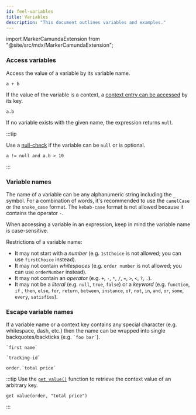 ```yaml
---
id: feel-variables
title: Variables
description: "This document outlines variables and examples."
---
```


import MarkerCamundaExtension from "@site/src/mdx/MarkerCamundaExtension";

### Access variables

Access the value of a variable by its variable name.

```feel
a + b
```

If the value of the variable is a context, a [context entry can be accessed](/components/modeler/feel/language-guide/feel-context-expressions#get-entrypath) by its key.

```feel
a.b
```

If no variable exists with the given name, the expression returns `null`.

:::tip

Use a [null-check](/components/modeler/feel/language-guide/feel-boolean-expressions#null-check) if the variable can be `null` or is optional.

```feel
a != null and a.b > 10
```

:::

### Variable names

The name of a variable can be any alphanumeric string including the `_` symbol. For a combination of
words, it's recommended to use the `camelCase` or the `snake_case` format. The `kebab-case` format
is not allowed because it contains the operator `-`.

When accessing a variable in an expression, keep in mind the variable name is case-sensitive.

Restrictions of a variable name:

- It may not start with a _number_ (e.g. `1stChoice` is not allowed; you can
  use `firstChoice` instead).
- It may not contain _whitespaces_ (e.g. `order number` is not allowed; you can use `orderNumber`
  instead).
- It may not contain an _operator_ (e.g. `+`, `-`, `*`, `/`, `=`, `>`, `<`, `?`, `.`).
- It may not be a _literal_ (e.g. `null`, `true`, `false`) or a _keyword_ (e.g. `function`, `if`
  , `then`, `else`, `for`, `return`, `between`, `instance`, `of`, `not`, `in`, `and`, `or`, `some`,
  `every`, `satisfies`).

### Escape variable names

<MarkerCamundaExtension></MarkerCamundaExtension>

If a variable name or a context key contains any special character (e.g. whitespace, dash, etc.)
then the name can be wrapped into single backquotes/backticks (e.g. `` `foo bar` ``).

```feel
`first name`

`tracking-id`

order.`total price`
```

:::tip
Use the [`get value()`](/components/modeler/feel/builtin-functions/feel-built-in-functions-context.md#get-valuecontext-key) function
to retrieve the context value of an arbitrary key.

```feel
get value(order, "total price")
```

:::
